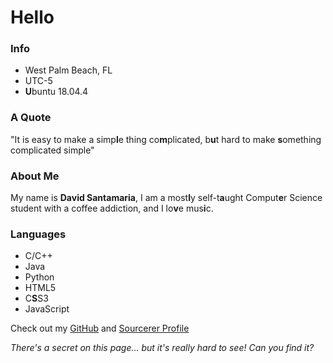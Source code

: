 # Hello

### Info
* West Palm Beach, FL
* UTC-5
* **U**buntu 18.04.4

### A Quote
"It is easy to make a simp**l**e thing co**m**plicated, b**u**t hard to make **s**omething complicated simple"

### About Me
My name is **David Santamaria**, I am a most**l**y self-t**a**ught Comput**e**r Science student with a coffee addiction, and
I lo**v**e mus**i**c.

### Languages
* C/C++
* Java
* Python
* HTML5
* C**S**S3
* JavaScript

Check out my [GitHub](https://www.github.com/Daves1245) and [Sourcerer Profile](https://www.sourcerer.io/Daves1245)

_There's a secret on this page... but it's really hard to see! Can you find it?_
